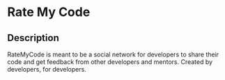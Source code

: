 # Rate My Code

## Description

RateMyCode is meant to be a social network for developers to share their code and get feedback from other developers and mentors. Created by developers, for developers.
